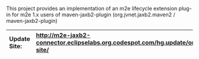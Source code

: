 This project provides an implementation of an m2e lifecycle extension plug-in for m2e 1.x users of maven-jaxb2-plugin (org.jvnet.jaxb2.maven2 / maven-jaxb2-plugin)

|**Update Site:**|http://m2e-jaxb2-connector.eclipselabs.org.codespot.com/hg.update/org.eclipselabs.m2e.jaxb2.connector.update-site/|
|:---------------|:-----------------------------------------------------------------------------------------------------------------|